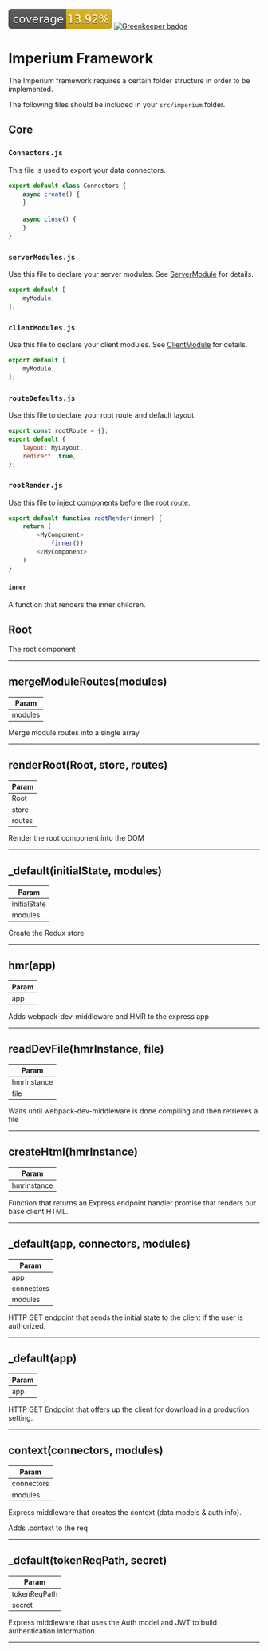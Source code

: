 [![Coverage_badge](../../docs/assets/coverage/core/coverage.svg)](assets/coverage/core/index.html) [![Greenkeeper badge](https://badges.greenkeeper.io/darkadept/imperium.svg)](https://greenkeeper.io/)

# Imperium Framework

The Imperium framework requires a certain folder structure in order to be implemented.

The following files should be included in your `src/imperium` folder.

## Core

### `Connectors.js`
This file is used to export your data connectors.

```javascript
export default class Connectors {
	async create() {
	}
	
	async close() {
	}
}
```

### `serverModules.js`
Use this file to declare your server modules. See [ServerModule](docs/ServerModule.md) for details.

```javascript
export default [
	myModule,
];
```

### `clientModules.js`
Use this file to declare your client modules. See [ClientModule](docs/ClientModule.md) for details.

```javascript
export default [
	myModule,
];
```

### `routeDefaults.js`
Use this file to declare your root route and default layout.

```javascript
export const rootRoute = {};
export default {
	layout: MyLayout,
	redirect: true,
};
```

### `rootRender.js`
Use this file to inject components before the root route.

```javascript
export default function rootRender(inner) {
	return (
		<MyComponent>
			{inner()}
		</MyComponent>
	)
}
```

#### `inner`
A function that renders the inner children.
<a name="Root"></a>

## Root
The root component


* * *

<a name="mergeModuleRoutes"></a>

## mergeModuleRoutes(modules)

| Param |
| --- |
| modules | 

Merge module routes into a single array


* * *

<a name="renderRoot"></a>

## renderRoot(Root, store, routes)

| Param |
| --- |
| Root | 
| store | 
| routes | 

Render the root component into the DOM


* * *

<a name="_default"></a>

## _default(initialState, modules)

| Param |
| --- |
| initialState | 
| modules | 

Create the Redux store


* * *

<a name="hmr"></a>

## hmr(app)

| Param |
| --- |
| app | 

Adds webpack-dev-middleware and HMR to the express app


* * *

<a name="readDevFile"></a>

## readDevFile(hmrInstance, file)

| Param |
| --- |
| hmrInstance | 
| file | 

Waits until webpack-dev-middleware is done compiling and then retrieves a file


* * *

<a name="createHtml"></a>

## createHtml(hmrInstance)

| Param |
| --- |
| hmrInstance | 

Function that returns an Express endpoint handler promise that renders our base client HTML.


* * *

<a name="_default"></a>

## _default(app, connectors, modules)

| Param |
| --- |
| app | 
| connectors | 
| modules | 

HTTP GET endpoint that sends the initial state to the client if the user is authorized.


* * *

<a name="_default"></a>

## _default(app)

| Param |
| --- |
| app | 

HTTP GET Endpoint that offers up the client for download in a production setting.


* * *

<a name="context"></a>

## context(connectors, modules)

| Param |
| --- |
| connectors | 
| modules | 

Express middleware that creates the context (data models & auth info).

Adds .context to the req


* * *

<a name="_default"></a>

## _default(tokenReqPath, secret)

| Param |
| --- |
| tokenReqPath | 
| secret | 

Express middleware that uses the Auth model and JWT to build authentication information.


* * *


